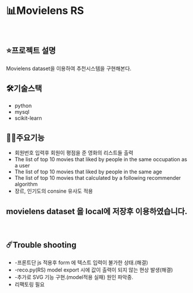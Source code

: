 <h1>📊Movielens RS</h1>
<br>
<h2>⭐️프로젝트 설명</h2>
<p>
  Movielens dataset을 이용하여 추천시스템을 구현해본다.
  </p>
  
<h2>🛠기술스택</h2>
<ul>
  <li>python</li>
  <li>mysql</li>
  <li>scikit-learn</li>
</ul>
<h2>👍🏻주요기능</h2>
<ul>
  <li>회원번호 입력후 회원이 평점을 준 영화의 리스트들 출력</li>
  <li>The list of top 10 movies that liked by people in the same occupation as a user</li>
  <li>The list of top 10 movies that liked by people in the same age</li>
  <li>The list of top 10 movies that calculated by a following recommender algorithm</li>
  <li>장르, 인기도의 consine 유사도 적용</li>
</ul>

<h2>movielens dataset 을 local에 저장후 이용하였습니다.</h2>
<br>
<h2>☄️Trouble shooting</h2>
<ul>
  <li>-프론트단 js 적용후 form 에 텍스트 입력이 불가한 상태.(해결)</li>
  <li>-reco.py(RS) model export 시에 값이 출력이 되지 않는 현상 발생(해결)</li>
  <li>-추가로 SVG 기능 구현.(model적용 실패) 원인 파악중.</li>
  <li>리팩토링 필요</li>
</ul>

